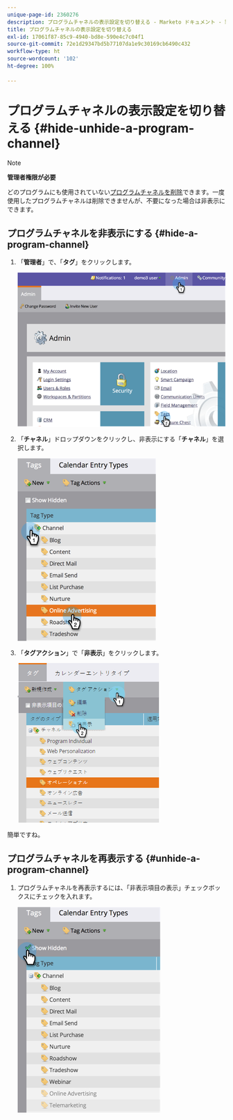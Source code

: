 ```yaml
---
unique-page-id: 2360276
description: プログラムチャネルの表示設定を切り替える - Marketo ドキュメント - 製品ドキュメント
title: プログラムチャネルの表示設定を切り替える
exl-id: 17061f87-85c9-4940-bd8e-590e4c7c04f1
source-git-commit: 72e1d29347bd5b77107da1e9c30169cb6490c432
workflow-type: ht
source-wordcount: '102'
ht-degree: 100%

---
```


# プログラムチャネルの表示設定を切り替える {#hide-unhide-a-program-channel}

>[!NOTE]
>
>**管理者権限が必要**

どのプログラムにも使用されていない[プログラムチャネルを削除](/help/marketo/product-docs/administration/tags/delete-a-program-channel.md)できます。一度使用したプログラムチャネルは削除できませんが、不要になった場合は非表示にできます。

## プログラムチャネルを非表示にする {#hide-a-program-channel}

1. 「**管理者**」で、「**タグ**」をクリックします。

   ![](assets/image2014-9-24-15-3a45-3a7.png)

1. 「**チャネル**」ドロップダウンをクリックし、非表示にする「**チャネル**」を選択します。

   ![](assets/image2014-9-24-15-3a45-3a41.png)

1. 「**タグアクション**」で「**非表示**」をクリックします。

   ![](assets/image2014-9-24-15-3a46-3a22.png)

簡単ですね。

## プログラムチャネルを再表示する {#unhide-a-program-channel}

1. プログラムチャネルを再表示するには、「非表示項目の表示」チェックボックスにチェックを入れます。

   ![](assets/image2014-9-24-15-3a47-3a24.png)
